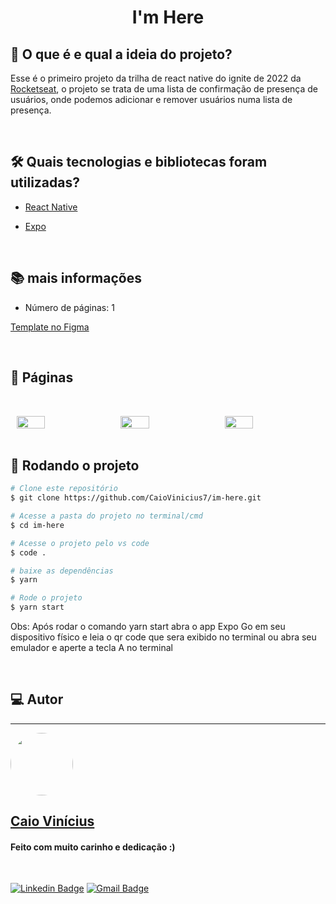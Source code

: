 <h1 align="center"> 
	I'm Here
</h1>

## 💭 O que é e qual a ideia do projeto?

Esse é o primeiro projeto da trilha de react native do ignite de 2022 da [Rocketseat](https://www.rocketseat.com.br/), o projeto se trata de uma lista de confirmação de presença de usuários, onde podemos adicionar e remover usuários numa lista de presença.

<br>

## 🛠 Quais tecnologias e bibliotecas foram utilizadas?

- [React Native](https://reactnative.dev/)

- [Expo](https://expo.dev/)

<br>

## 📚 mais informações

- Número de páginas: 1

[Template no Figma](<https://www.figma.com/file/XRG2owDSDvPBmeiw0Vi4Fm/Chapter-I---Im-Here-(Copy)>)

<br>

## 📝 Páginas

<div style="display: flex; gap: 3%; flex-wrap: wrap; justify-content: center">
  <img src="https://i.imgur.com/eO7gRal.jpg" width="30%" style="margin-top: 2rem" />

  <img src="https://i.imgur.com/0eQPdxp.jpg" width="30%" style="margin-top: 2rem" />
  
  <img src="https://i.imgur.com/W81f85q.jpg" width="30%" style="margin-top: 2rem" />
</div>

<br>

## 🎲 Rodando o projeto

```bash
# Clone este repositório
$ git clone https://github.com/CaioVinicius7/im-here.git

# Acesse a pasta do projeto no terminal/cmd
$ cd im-here

# Acesse o projeto pelo vs code
$ code .

# baixe as dependências
$ yarn

# Rode o projeto
$ yarn start
```

Obs: Após rodar o comando yarn start abra o app Expo Go em seu dispositivo físico e leia o qr code que sera exibido no terminal ou abra seu emulador e aperte a tecla A no terminal

<br>

## 💻 Autor

---

<a href="https://www.facebook.com/caio.pereira.94695">
 <img style="border-radius: 50%;" src="https://avatars.githubusercontent.com/u/62827681?s=400&u=f0b18831e6690a901f956d637933b9ee2dca3104&v=4" width="100px;" alt=""/>
 <br>
 <h2><b>Caio Vinícius</b></h2></a>

<h4> Feito com muito carinho e dedicação :) </h4>

<br>

[![Linkedin Badge](https://img.shields.io/badge/-caio%20vinícius-blue?style=flat-square&logo=Linkedin&logoColor=white&link=https://www.linkedin.com/in/tgmarinho/)](https://www.linkedin.com/in/caio-vin%C3%ADcius-87a761200/)
[![Gmail Badge](https://img.shields.io/badge/-caio1525pereira@gmail.com-c14438?style=flat-square&logo=Gmail&logoColor=white&link=mailto:caio1525pereira@gmail.com)](mailto:caio1525pereira@gmail.com)

